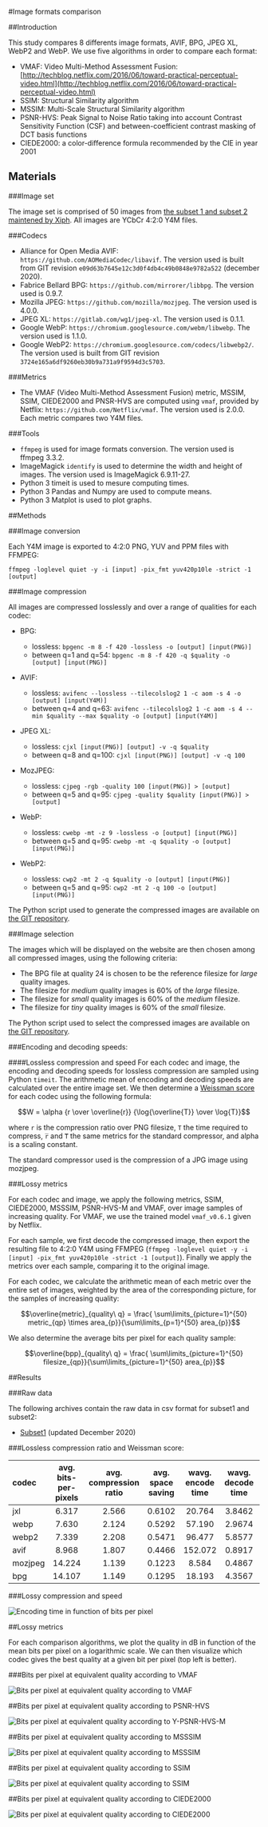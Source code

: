 #Image formats comparison

##Introduction

This study compares 8 differents image formats, AVIF, BPG, JPEG XL, WebP2 and WebP. We use five algorithms in order to compare each format:

  * VMAF: Video Multi-Method Assessment Fusion: [http://techblog.netflix.com/2016/06/toward-practical-perceptual-video.html](http://techblog.netflix.com/2016/06/toward-practical-perceptual-video.html)
  * SSIM: Structural Similarity algorithm
  * MSSIM: Multi-Scale Structural Similarity algorithm
  * PSNR-HVS: Peak Signal to Noise Ratio taking into account Contrast Sensitivity Function (CSF) and between-coefficient contrast masking of DCT basis functions
  * CIEDE2000: a color-difference formula recommended by the CIE in year 2001

## Materials

###Image set

The image set is comprised of 50 images from [the subset 1 and subset 2 maintened by Xiph](https://wiki.xiph.org/Daala_Quickstart#Test_Media). All images are YCbCr 4:2:0 Y4M files.

###Codecs

  * Alliance for Open Media AVIF: `https://github.com/AOMediaCodec/libavif`. The version used is built from GIT revision `e09d63b7645e12c3d0f4db4c49b0848e9782a522` (december 2020).
  * Fabrice Bellard BPG: `https://github.com/mirrorer/libbpg`. The version used is 0.9.7.
  * Mozilla JPEG: `https://github.com/mozilla/mozjpeg`. The version used is 4.0.0.
  * JPEG XL: `https://gitlab.com/wg1/jpeg-xl`. The version used is 0.1.1.
  * Google WebP: `https://chromium.googlesource.com/webm/libwebp`. The version used is 1.1.0.
  * Google WebP2: `https://chromium.googlesource.com/codecs/libwebp2/`. The version used is built from GIT revision `3724e165a6df9260eb30b9a731a9f9594d3c5703`.

###Metrics

  * The VMAF (Video Multi-Method Assessment Fusion) metric, MSSIM, SSIM, CIEDE2000 and PNSR-HVS are computed using `vmaf`, provided by Netflix: `https://github.com/Netflix/vmaf`. The version used is 2.0.0. Each metric compares two Y4M files.

###Tools

  * `ffmpeg` is used for image formats conversion. The version used is ffmpeg 3.3.2.
  * ImageMagick `identify` is used to determine the width and height of images. The version used is ImageMagick 6.9.11-27.
  *  Python 3 timeit is used to mesure computing times.
  *  Python 3 Pandas and Numpy are used to compute means.
  *  Python 3 Matplot is used to plot graphs.

##Methods

###Image conversion

Each Y4M image is exported to 4:2:0 PNG, YUV and PPM files with FFMPEG:

`ffmpeg -loglevel quiet -y -i [input] -pix_fmt yuv420p10le -strict -1 [output]`

###Image compression

All images are compressed losslessly and over a range of qualities for each codec:

  * BPG: 
  
    - lossless: `bpgenc -m 8 -f 420 -lossless -o [output] [input(PNG)]`
    - between q=1 and q=54: `bpgenc -m 8 -f 420 -q $quality -o [output] [input(PNG)]`
  
  * AVIF:
  
    - lossless: `avifenc --lossless --tilecolslog2 1 -c aom -s 4 -o  [output] [input(Y4M)]`
    - between q=4 and q=63: `avifenc --tilecolslog2 1 -c aom -s 4 --min $quality --max $quality -o [output] [input(Y4M)]`

  * JPEG XL:
  
    - lossless: `cjxl [input(PNG)] [output] -v -q $quality`
    - between q=8 and q=100: `cjxl [input(PNG)] [output] -v -q 100`
  
  * MozJPEG:
  
    - lossless: `cjpeg -rgb -quality 100 [input(PNG)] > [output]`
    - between q=5 and q=95: `cjpeg -quality $quality [input(PNG)] > [output]`

  * WebP:
  
    - lossless: `cwebp -mt -z 9 -lossless -o [output] [input(PNG)]`
    - between q=5 and q=95: `cwebp -mt -q $quality -o [output] [input(PNG)]`

  * WebP2:
  
    - lossless: `cwp2 -mt 2 -q $quality -o [output] [input(PNG)]`
    - between q=5 and q=95: `cwp2 -mt 2 -q 100 -o [output] [input(PNG)]`

The Python script used to generate the compressed images are available on [the GIT repository](https://github.com/eclipseo/image-comparison-sources).

###Image selection

The images which will be displayed on the website are then chosen among all compressed images, using the following criteria:

  * The BPG file at quality 24 is chosen to be the reference filesize for *large* quality images.
  * The filesize for *medium* quality images is 60% of the *large* filesize.
  * The filesize for *small* quality images is 60% of the *medium* filesize.
  * The filesize for *tiny* quality images is 60% of the *small* filesize.

The Python script used to select the compressed images are available on [the GIT repository](https://github.com/eclipseo/image-comparison-sources).


###Encoding and decoding speeds:

####Lossless compression and speed
For each codec and image, the encoding and decoding speeds for lossless compression are sampled using Python `timeit`.
The arithmetic mean of encoding and decoding speeds are calculated over the entire image set. We then determine a [Weissman score](https://en.wikipedia.org/wiki/Weissman_score) for each codec using the following formula:

$$W = \alpha {r \over \overline{r}} {\log{\overline{T}} \over \log{T}}$$

where `r` is the compression ratio over PNG filesize, `T` the time required to compress, `̅r` and `̅T` the same metrics for the standard compressor, and alpha is a scaling constant.

The standard compressor used is the compression of a JPG image using mozjpeg.

###Lossy metrics

For each codec and image, we apply the following metrics, SSIM, CIEDE2000, MSSSIM, PSNR-HVS-M and VMAF, over image samples of increasing quality. For VMAF, we use the trained model `vmaf_v0.6.1` given by Netflix.

For each sample, we first decode the compressed image, then export the resulting file to 4:2:0 Y4M using FFMPEG (`ffmpeg -loglevel quiet -y -i [input] -pix_fmt yuv420p10le -strict -1 [output]`). Finally we apply the metrics over each sample, comparing it to the original image.

For each codec, we calculate the arithmetic mean of each metric over the entire set of images, weighted by the area of the corresponding picture, for the samples of increasing quality:

$$\overline{metric}_{quality\ q} = \frac{ \sum\limits_{picture=1}^{50} metric_{qp} \times area_{p}}{\sum\limits_{p=1}^{50} area_{p}}$$

We also determine the average bits per pixel for each quality sample:

$$\overline{bpp}_{quality\ q} = \frac{ \sum\limits_{picture=1}^{50} filesize_{qp}}{\sum\limits_{picture=1}^{50} area_{p}}$$

##Results

###Raw data

The following archives contain the raw data in csv format for subset1 and subset2:

  * [Subset1](subset1.tar.gz) (updated December 2020)

###Lossless compression ratio and Weissman score:

|codec  |avg. bits-per-pixels |avg. compression ratio|avg. space saving|wavg. encode time|wavg. decode time|Weissman score|
|:------|:-----:|:-------------------:|:--------------:|:--------------:|:--------------:|:------------:|
|jxl    |  6.317|                2.566|          0.6102|          20.764|          3.8462|        2.0517|
|webp   |  7.630|                2.124|          0.5292|          57.190|          2.9674|        1.5415|
|webp2  |  7.339|                2.208|          0.5471|          96.477|          5.8577|        1.5296|
|avif   |  8.968|                1.807|          0.4466|         152.072|          0.8917|        1.2040|
|mozjpeg| 14.224|                1.139|          0.1223|           8.584|          0.4867|        1.0000|
|bpg    | 14.107|                1.149|          0.1295|          18.193|          4.3567|        0.9311|



###Lossy compression and speed

![Encoding time in function of bits per pixel](subset1.encoding_time.(avif,bpg,jxl,mozjpeg,webp,webp2).svg)

##Lossy metrics

For each comparison algorithms, we plot the quality in dB in function of the mean bits per pixel on a logarithmic scale. We can then visualize which codec gives the best quality at a given bit per pixel (top left is better).

###Bits per pixel at equivalent quality according to VMAF

![Bits per pixel at equivalent quality according to VMAF](subset1.vmaf.(avif,bpg,jxl,mozjpeg,webp,webp2).svg)

##Bits per pixel at equivalent quality according to PSNR-HVS

![Bits per pixel at equivalent quality according to Y-PSNR-HVS-M](subset1.psnr-hvs.(avif,bpg,jxl,mozjpeg,webp,webp2).svg)

##Bits per pixel at equivalent quality according to MSSSIM

![Bits per pixel at equivalent quality according to MSSSIM](subset1.ms-ssim.(avif,bpg,jxl,mozjpeg,webp,webp2).svg)

##Bits per pixel at equivalent quality according to SSIM

![Bits per pixel at equivalent quality according to SSIM](subset1.ssim.(avif,bpg,jxl,mozjpeg,webp,webp2).svg)

##Bits per pixel at equivalent quality according to CIEDE2000

![Bits per pixel at equivalent quality according to CIEDE2000](subset1.ciede2000.(avif,bpg,jxl,mozjpeg,webp,webp2).svg)



